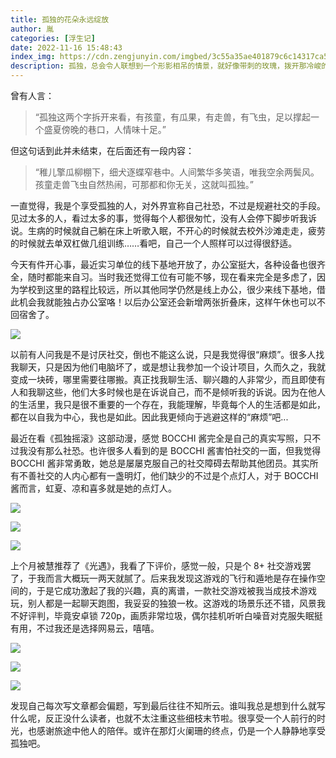 ```yaml
---
title: 孤独的花朵永远绽放
author: 胤
categories: [浮生记]
date: 2022-11-16 15:48:43
index_img: https://cdn.zengjunyin.com/imgbed/3c55a35ae401879c6c14317ca5f069fc9092718e.jpg/cover
description: 孤独，总会令人联想到一个形影相吊的情景，就好像带刺的玫瑰，拨开那冷峻的外表，或许我们能够看到潜藏的柔弱。
---
```


曾有人言：

> “孤独这两个字拆开来看，有孩童，有瓜果，有走兽，有飞虫，足以撑起一个盛夏傍晚的巷口，人情味十足。”

但这句话到此并未结束，在后面还有一段内容：

> “稚儿擎瓜柳棚下，细犬逐蝶窄巷中。人间繁华多笑语，唯我空余两鬓风。孩童走兽飞虫自然热闹，可那都和你无关，这就叫孤独。”

一直觉得，我是个享受孤独的人，对外界宣称自己社恐，不过是规避社交的手段。见过太多的人，看过太多的事，觉得每个人都很匆忙，没有人会停下脚步听我诉说。生病的时候就自己躺在床上听歌入眠，不开心的时候就去校外沙滩走走，疲劳的时候就去单双杠做几组训练……看吧，自己一个人照样可以过得很舒适。

今天有件开心事，最近实习单位的线下基地开放了，办公室挺大，各种设备也很齐全，随时都能来自习。当时我还觉得工位有可能不够，现在看来完全是多虑了，因为学校到这里的路程比较远，所以其他同学仍然是线上办公，很少来线下基地，借此机会我就能独占办公室咯！以后办公室还会新增两张折叠床，这样午休也可以不回宿舍了。

![](https://cdn.zengjunyin.com/imgbed/bf02aacef60759a663137746df122629e34c282c.jpg/post)

以前有人问我是不是讨厌社交，倒也不能这么说，只是我觉得很“麻烦”。很多人找我聊天，只是因为他们电脑坏了，或是想让我参加一个设计项目，久而久之，我就变成一块砖，哪里需要往哪搬。真正找我聊生活、聊兴趣的人非常少，而且即使有人和我聊这些，他们大多时候也是在诉说自己，而不是倾听我的诉说。因为在他人的生活里，我只是很不重要的一个存在，我能理解，毕竟每个人的生活都是如此，都在以自我为中心，我也是如此。因此我更倾向于逃避这样的“麻烦”吧...

最近在看《孤独摇滚》这部动漫，感觉 BOCCHI 酱完全是自己的真实写照，只不过我没有那么社恐。也许很多人看到的是 BOCCHI 酱害怕社交的一面，但我觉得 BOCCHI 酱非常勇敢，她总是屡屡克服自己的社交障碍去帮助其他团员。其实所有不善社交的人内心都有一盏明灯，他们缺少的不过是个点灯人，对于 BOCCHI 酱而言，虹夏、凉和喜多就是她的点灯人。

![](https://cdn.zengjunyin.com/imgbed/df26817b77ed55dac1bc938c2c77ea980ca1dda2.png/post)

![](https://cdn.zengjunyin.com/imgbed/166af8c6b76d4e69721baccde37019b24724d48c.png/post)

![](https://cdn.zengjunyin.com/imgbed/5f279d283d41153d608d53d8d03fc15fffda0c93.png/post)

上个月被慧推荐了《光遇》，我看了下评价，感觉一般，只是个 8+ 社交游戏罢了，于我而言大概玩一两天就腻了。后来我发现这游戏的飞行和遁地是存在操作空间的，于是它成功激起了我的兴趣，真的离谱，一款社交游戏被我当成技术游戏玩，别人都是一起聊天跑图，我妥妥的独狼一枚。这游戏的场景乐还不错，风景我不好评判，毕竟安卓锁 720p，画质非常垃圾，偶尔挂机听听白噪音对克服失眠挺有用，不过我还是选择网易云，嘻嘻。

![](https://cdn.zengjunyin.com/imgbed/97e18bb2256b474b9c179a69cbd651374160d1a4.jpg/post)

![](https://cdn.zengjunyin.com/imgbed/67c786651c7f75a56bda35add6b20778648f1c14.jpg/post)

![](https://cdn.zengjunyin.com/imgbed/4f4466d7852c263c860cc8be749a937306e56191.jpg/post)

发现自己每次写文章都会偏题，写到最后往往不知所云。谁叫我总是想到什么就写什么呢，反正没什么读者，也就不太注重这些细枝末节啦。很享受一个人前行的时光，也感谢旅途中他人的陪伴。或许在那灯火阑珊的终点，仍是一个人静静地享受孤独吧。